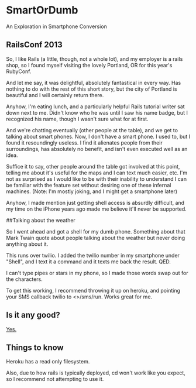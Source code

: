 SmartOrDumb
===========

An Exploration in Smartphone Conversion


## RailsConf 2013

So, I like Rails (a little, though, not a whole lot), and my employer is a rails shop, so I found myself visiting the lovely Portland, OR for this year's RubyConf. 

And let me say, it was delightful, absolutely fantastical in every way. Has nothing to do with the rest of this short story, but the city of Portland is beautiful and I will certainly return there. 

Anyhow, I'm eating lunch, and a particularly helpful Rails tutorial writer sat down next to me. Didn't know who he was until I saw his name badge, but I recognized his name, though I wasn't sure what for at first. 

And we're chatting eventually (other people at the table), and we get to talking about smart phones. Now, I don't have a smart phone. I used to, but I found it resoundingly useless. I find it alienates people from their surroundings, has absolutely no benefit, and isn't even executed well as an idea. 

Suffice it to say, other people around the table got involved at this point, telling me about it's useful for the maps and I can text much easier, etc. I'm not as surprised as I would like to be with their inability to understand I can be familiar with the feature set without desiring one of these infernal machines. (Note: I'm mostly joking, and I might get a smartphone later)

Anyhow, I made mention just getting shell access is absurdly difficult, and my time on the iPhone years ago made me believe it'll never be supported. 

##Talking about the weather

So I went ahead and got a shell for my dumb phone. Something about that Mark Twain quote about people talking about the weather but never doing anything about it. 

This runs over twilio. I added the twilio number in my smartphone under "Shell", and I text it a command and it texts me back the result. QED. 

I can't type pipes or stars in my phone, so I made those words swap out for the characters. 

To get this working, I recommend throwing it up on heroku, and pointing your SMS callback twilio to <<heroku server>>/sms/run. Works great for me.

## Is it any good?

[Yes.](https://news.ycombinator.com/item?id=3067434 "Raganwald's Note To Self")

## Things to know

Heroku has a read only filesystem. 

Also, due to how rails is typically deployed, cd won't work like you expect, so I recommend not attempting to use it. 
